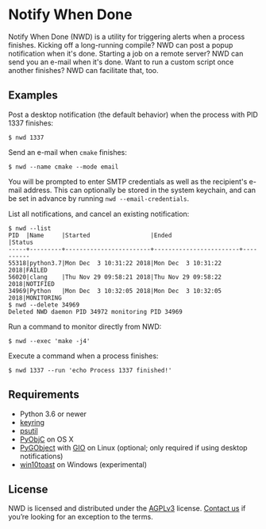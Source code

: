 # Notify When Done

Notify When Done (NWD) is a utility for triggering alerts when a process finishes. Kicking off a long-running compile? NWD can post a popup notification when it's done. Starting a job on a remote server? NWD can send you an e-mail when it's done. Want to run a custom script once another finishes? NWD can facilitate that, too.

## Examples

Post a desktop notification (the default behavior) when the process with PID 1337 finishes:
```
$ nwd 1337
```

Send an e-mail when `cmake` finishes:
```
$ nwd --name cmake --mode email
```
You will be prompted to enter SMTP credentials as well as the recipient's e-mail address. This can optionally be stored in the system keychain, and can be set in advance by running `nwd --email-credentials`.

List all notifications, and cancel an existing notification:
```
$ nwd --list
PID  |Name     |Started                 |Ended                   |Status
-----+---------+------------------------+------------------------+----------
55318|python3.7|Mon Dec  3 10:31:22 2018|Mon Dec  3 10:31:22 2018|FAILED
56020|clang    |Thu Nov 29 09:58:21 2018|Thu Nov 29 09:58:22 2018|NOTIFIED
34969|Python   |Mon Dec  3 10:32:05 2018|Mon Dec  3 10:32:05 2018|MONITORING
$ nwd --delete 34969
Deleted NWD daemon PID 34972 monitoring PID 34969
```

Run a command to monitor directly from NWD:
```
$ nwd --exec 'make -j4'
```

Execute a command when a process finishes:
```
$ nwd 1337 --run 'echo Process 1337 finished!'
```

## Requirements

* Python 3.6 or newer
* [keyring](https://github.com/jaraco/keyring)
* [psutil](https://github.com/giampaolo/psutil)
* [PyObjC](https://bitbucket.org/ronaldoussoren/pyobjc) on OS X
* [PyGObject](https://pygobject.readthedocs.io/en/latest/index.html) with [GIO](https://developer.gnome.org/gio/stable/) on Linux (optional; only required if using desktop notifications)
* [win10toast](https://github.com/jithurjacob/Windows-10-Toast-Notifications) on Windows (experimental)

## License

NWD is licensed and distributed under the [AGPLv3](LICENSE) license. [Contact us](https://www.sultanik.com/) if you’re looking for an exception to the terms.

